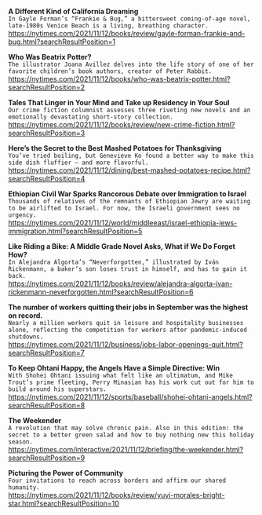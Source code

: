 **A Different Kind of California Dreaming**\
`In Gayle Forman’s “Frankie & Bug,” a bittersweet coming-of-age novel, late-1980s Venice Beach is a living, breathing character.`\
https://nytimes.com/2021/11/12/books/review/gayle-forman-frankie-and-bug.html?searchResultPosition=1

**Who Was Beatrix Potter?**\
`The illustrator Joana Avillez delves into the life story of one of her favorite children’s book authors, creator of Peter Rabbit.`\
https://nytimes.com/2021/11/12/books/who-was-beatrix-potter.html?searchResultPosition=2

**Tales That Linger in Your Mind and Take up Residency in Your Soul**\
`Our crime fiction columnist assesses three riveting new novels and an emotionally devastating short-story collection.`\
https://nytimes.com/2021/11/12/books/review/new-crime-fiction.html?searchResultPosition=3

**Here’s the Secret to the Best Mashed Potatoes for Thanksgiving**\
`You’ve tried boiling, but Genevieve Ko found a better way to make this side dish fluffier — and more flavorful.`\
https://nytimes.com/2021/11/12/dining/best-mashed-potatoes-recipe.html?searchResultPosition=4

**Ethiopian Civil War Sparks Rancorous Debate over Immigration to Israel**\
`Thousands of relatives of the remnants of Ethiopian Jewry are waiting to be airlifted to Israel. For now, the Israeli government sees no urgency.`\
https://nytimes.com/2021/11/12/world/middleeast/israel-ethiopia-jews-immigration.html?searchResultPosition=5

**Like Riding a Bike: A Middle Grade Novel Asks, What if We Do Forget How?**\
`In Alejandra Algorta’s “Neverforgotten,” illustrated by Iván Rickenmann, a baker’s son loses trust in himself, and has to gain it back.`\
https://nytimes.com/2021/11/12/books/review/alejandra-algorta-ivan-rickenmann-neverforgotten.html?searchResultPosition=6

**The number of workers quitting their jobs in September was the highest on record.**\
`Nearly a million workers quit in leisure and hospitality businesses alone, reflecting the competition for workers after pandemic-induced shutdowns.`\
https://nytimes.com/2021/11/12/business/jobs-labor-openings-quit.html?searchResultPosition=7

**To Keep Ohtani Happy, the Angels Have a Simple Directive: Win**\
`With Shohei Ohtani issuing what felt like an ultimatum, and Mike Trout’s prime fleeting, Perry Minasian has his work cut out for him to build around his superstars.`\
https://nytimes.com/2021/11/12/sports/baseball/shohei-ohtani-angels.html?searchResultPosition=8

**The Weekender**\
`A revolution that may solve chronic pain. Also in this edition: the secret to a better green salad and how to buy nothing new this holiday season.`\
https://nytimes.com/interactive/2021/11/12/briefing/the-weekender.html?searchResultPosition=9

**Picturing the Power of Community**\
`Four invitations to reach across borders and affirm our shared humanity.`\
https://nytimes.com/2021/11/12/books/review/yuyi-morales-bright-star.html?searchResultPosition=10

